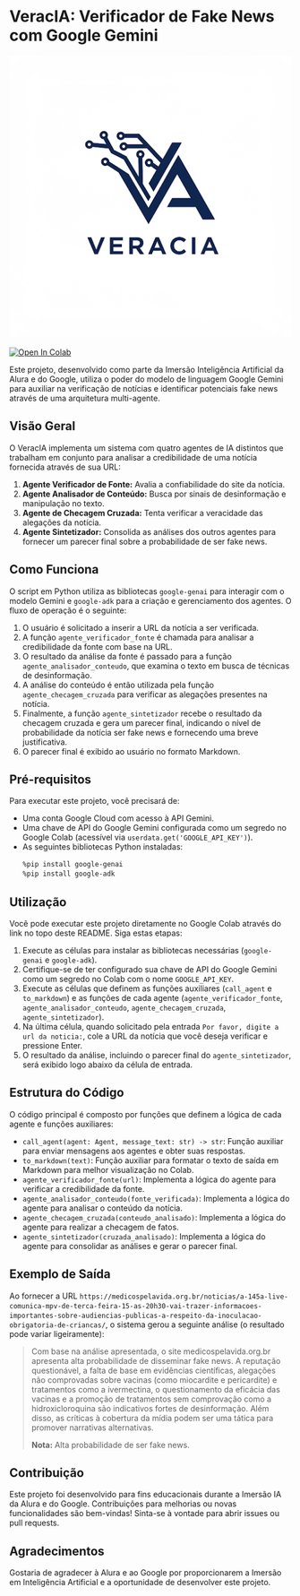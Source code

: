 # VeracIA: Verificador de Fake News com Google Gemini
![Logo do VeracIA](veracIA.png)

[![Open In Colab](https://colab.research.google.com/assets/colab-badge.svg)](https://colab.research.google.com/github/pedrojmlmelo/VeracIA/blob/main/Verificador_de_Fake_News.ipynb)

Este projeto, desenvolvido como parte da Imersão Inteligência Artificial da Alura e do Google, utiliza o poder do modelo de linguagem Google Gemini para auxiliar na verificação de notícias e identificar potenciais fake news através de uma arquitetura multi-agente.

## Visão Geral

O VeracIA implementa um sistema com quatro agentes de IA distintos que trabalham em conjunto para analisar a credibilidade de uma notícia fornecida através de sua URL:

1.  **Agente Verificador de Fonte:** Avalia a confiabilidade do site da notícia.
2.  **Agente Analisador de Conteúdo:** Busca por sinais de desinformação e manipulação no texto.
3.  **Agente de Checagem Cruzada:** Tenta verificar a veracidade das alegações da notícia.
4.  **Agente Sintetizador:** Consolida as análises dos outros agentes para fornecer um parecer final sobre a probabilidade de ser fake news.

## Como Funciona

O script em Python utiliza as bibliotecas `google-genai` para interagir com o modelo Gemini e `google-adk` para a criação e gerenciamento dos agentes. O fluxo de operação é o seguinte:

1.  O usuário é solicitado a inserir a URL da notícia a ser verificada.
2.  A função `agente_verificador_fonte` é chamada para analisar a credibilidade da fonte com base na URL.
3.  O resultado da análise da fonte é passado para a função `agente_analisador_conteudo`, que examina o texto em busca de técnicas de desinformação.
4.  A análise do conteúdo é então utilizada pela função `agente_checagem_cruzada` para verificar as alegações presentes na notícia.
5.  Finalmente, a função `agente_sintetizador` recebe o resultado da checagem cruzada e gera um parecer final, indicando o nível de probabilidade da notícia ser fake news e fornecendo uma breve justificativa.
6.  O parecer final é exibido ao usuário no formato Markdown.

## Pré-requisitos

Para executar este projeto, você precisará de:

* Uma conta Google Cloud com acesso à API Gemini.
* Uma chave de API do Google Gemini configurada como um segredo no Google Colab (acessível via `userdata.get('GOOGLE_API_KEY')`).
* As seguintes bibliotecas Python instaladas:
    ```bash
    %pip install google-genai
    %pip install google-adk
    ```

## Utilização

Você pode executar este projeto diretamente no Google Colab através do link no topo deste README. Siga estas etapas:

1.  Execute as células para instalar as bibliotecas necessárias (`google-genai` e `google-adk`).
2.  Certifique-se de ter configurado sua chave de API do Google Gemini como um segredo no Colab com o nome `GOOGLE_API_KEY`.
3.  Execute as células que definem as funções auxiliares (`call_agent` e `to_markdown`) e as funções de cada agente (`agente_verificador_fonte`, `agente_analisador_conteudo`, `agente_checagem_cruzada`, `agente_sintetizador`).
4.  Na última célula, quando solicitado pela entrada `Por favor, digite a url da noticia:`, cole a URL da notícia que você deseja verificar e pressione Enter.
5.  O resultado da análise, incluindo o parecer final do `agente_sintetizador`, será exibido logo abaixo da célula de entrada.

## Estrutura do Código

O código principal é composto por funções que definem a lógica de cada agente e funções auxiliares:

* `call_agent(agent: Agent, message_text: str) -> str`: Função auxiliar para enviar mensagens aos agentes e obter suas respostas.
* `to_markdown(text)`: Função auxiliar para formatar o texto de saída em Markdown para melhor visualização no Colab.
* `agente_verificador_fonte(url)`: Implementa a lógica do agente para verificar a credibilidade da fonte.
* `agente_analisador_conteudo(fonte_verificada)`: Implementa a lógica do agente para analisar o conteúdo da notícia.
* `agente_checagem_cruzada(conteudo_analisado)`: Implementa a lógica do agente para realizar a checagem de fatos.
* `agente_sintetizador(cruzada_analisado)`: Implementa a lógica do agente para consolidar as análises e gerar o parecer final.

## Exemplo de Saída

Ao fornecer a URL `https://medicospelavida.org.br/noticias/a-145a-live-comunica-mpv-de-terca-feira-15-as-20h30-vai-trazer-informacoes-importantes-sobre-audiencias-publicas-a-respeito-da-inoculacao-obrigatoria-de-criancas/`, o sistema gerou a seguinte análise (o resultado pode variar ligeiramente):

> Com base na análise apresentada, o site medicospelavida.org.br apresenta alta probabilidade de disseminar fake news. A reputação questionável, a falta de base em evidências científicas, alegações não comprovadas sobre vacinas (como miocardite e pericardite) e tratamentos como a ivermectina, o questionamento da eficácia das vacinas e a promoção de tratamentos sem comprovação como a hidroxicloroquina são indicativos fortes de desinformação. Além disso, as críticas à cobertura da mídia podem ser uma tática para promover narrativas alternativas.
>
> **Nota:** Alta probabilidade de ser fake news.

## Contribuição

Este projeto foi desenvolvido para fins educacionais durante a Imersão IA da Alura e do Google. Contribuições para melhorias ou novas funcionalidades são bem-vindas! Sinta-se à vontade para abrir issues ou pull requests.

## Agradecimentos

Gostaria de agradecer à Alura e ao Google por proporcionarem a Imersão em Inteligência Artificial e a oportunidade de desenvolver este projeto.
